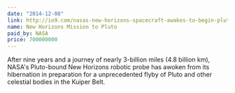 ```yaml
---
date: "2014-12-08"
link: http://io9.com/nasas-new-horizons-spacecraft-awakes-to-begin-pluto-mis-1667729735
name: New Horizons Mission to Pluto
paid_by: NASA
price: 700000000
---
```


After nine years and a journey of nearly 3-billion miles (4.8 billion km),
NASA's Pluto-bound New Horizons robotic probe has awoken from its hibernation
in preparation for a unprecedented flyby of Pluto and other celestial bodies
in the Kuiper Belt.
